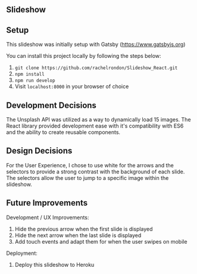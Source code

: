 ## Slideshow ##

## Setup ## 

This slideshow was initially setup with Gatsby (https://www.gatsbyjs.org)

You can install this project locally by following the steps below:

1. `git clone https://github.com/rachelrondon/Slideshow_React.git`
2. `npm install `
3. `npm run develop`
4. Visit `localhost:8000` in your browser of choice  

## Development Decisions ##
The Unsplash API was utilized as a way to dynamically load 15 images.
The React library provided development ease with it's compatibility with ES6 and the ability to create reusable components.

## Design Decisions ##
For the User Experience, I chose to use white for the arrows and the selectors to provide a strong contrast with the background of each slide. The selectors allow the user to jump to a specific image within the slideshow.

## Future Improvements ##
Development / UX Improvements:
1. Hide the previous arrow when the first slide is displayed
2. Hide the next arrow when the last slide is displayed
3. Add touch events and adapt them for when the user swipes on mobile

Deployment:
1. Deploy this slideshow to Heroku
